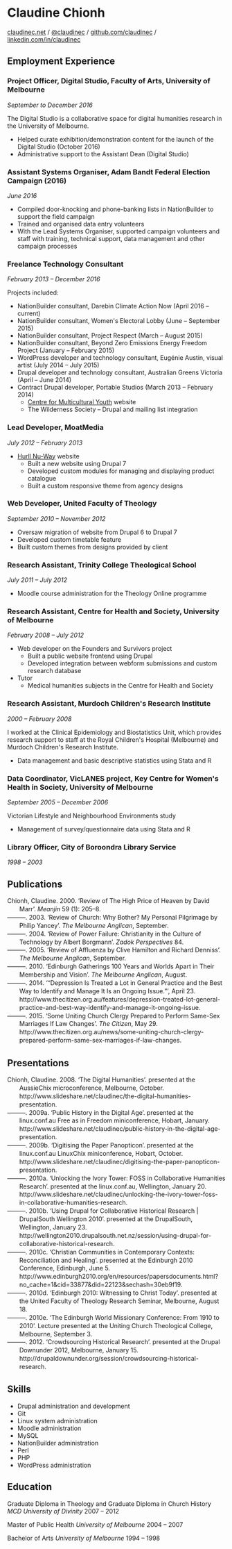 # Claudine Chionh



<!-- include [/Users/claudine/Documents/CV/contact.md]{/Users/claudine/Documents/CV/contact.md} -->


[claudinec.net](http://claudinec.net/) / [@claudinec](https://twitter.com/claudinec) / [github.com/claudinec](https://github.com/claudinec) / [linkedin.com/in/claudinec](https://www.linkedin.com/in/claudinec)


<!-- end include [/Users/claudine/Documents/CV/contact.md] -->





<!-- include [/Users/claudine/Documents/CV/Research/employment.md]{/Users/claudine/Documents/CV/Research/employment.md} -->


## Employment Experience

### Project Officer, Digital Studio, Faculty of Arts, University of Melbourne

_September to December 2016_

The Digital Studio is a collaborative space for digital humanities research in the University of Melbourne.

- Helped curate exhibition/demonstration content for the launch of the Digital Studio (October 2016)
- Administrative support to the Assistant Dean (Digital Studio)

### Assistant Systems Organiser, Adam Bandt Federal Election Campaign (2016)

_June 2016_

- Compiled door-knocking and phone-banking lists in NationBuilder to support the field campaign
- Trained and organised data entry volunteers
- With the Lead Systems Organiser, supported campaign volunteers and staff with training, technical support, data management and other campaign processes

### Freelance Technology Consultant

_February 2013 – December 2016_

Projects included:

- NationBuilder consultant, Darebin Climate Action Now (April 2016 – current)
- NationBuilder consultant, Women's Electoral Lobby (June – September 2015)
- NationBuilder consultant, Project Respect (March – August 2015)
- NationBuilder consultant, Beyond Zero Emissions Energy Freedom Project  (January – February 2015)
- WordPress developer and technology consultant, Eugénie Austin, visual artist (July 2014 – July 2015)
- Drupal developer and technology consultant, Australian Greens Victoria (April – June 2014)
- Contract Drupal developer, Portable Studios (March 2013 – February 2014)
    - [Centre for Multicultural Youth](http://cmy.net.au/) website
    - The Wilderness Society – Drupal and mailing list integration

### Lead Developer, MoatMedia

_July 2012 – February 2013_

- [Hurll Nu-Way](http://www.hnw.com.au/) website
    - Built a new website using Drupal 7
    - Developed custom modules for managing and displaying product catalogue
    - Built a custom responsive theme from agency designs

### Web Developer, United Faculty of Theology

_September 2010 – November 2012_

- Oversaw migration of website from Drupal 6 to Drupal 7
- Developed custom timetable feature
- Built custom themes from designs provided by client

### Research Assistant, Trinity College Theological School

_July 2011 – July 2012_

- Moodle course administration for the Theology Online programme

### Research Assistant, Centre for Health and Society, University of Melbourne

_February 2008 – July 2012_

- Web developer on the Founders and Survivors project
    - Built a public website frontend using Drupal
    - Developed integration between webform submissions and custom research database
- Tutor
    - Medical humanities subjects in the Centre for Health and Society

### Research Assistant, Murdoch Children's Research Institute

_2000 – February 2008_

I worked at the Clinical Epidemiology and Biostatistics Unit, which provides research support to staff at the Royal Children's Hospital (Melbourne) and Murdoch Children's Research Institute.

- Data management and basic descriptive statistics using Stata and R

### Data Coordinator, VicLANES project, Key Centre for Women's Health in Society, University of Melbourne

_September 2005 – December 2006_

Victorian Lifestyle and Neighbourhood Environments study

- Management of survey/questionnaire data using Stata and R

### Library Officer, City of Boroondra Library Service

_1998 – 2003_


<!-- end include [/Users/claudine/Documents/CV/Research/employment.md] -->





<!-- include [/Users/claudine/Documents/CV/Research/Publications.md]{/Users/claudine/Documents/CV/Research/Publications.md} -->

## Publications

<div style="line-height: 1.35; padding-left: 2em; text-indent:-2em;" class="csl-bib-body">
  <div class="csl-entry">Chionh, Claudine. 2000. ‘Review of The High Price of Heaven by David Marr’. <i>Meanjin</i> 59 (1): 205–8.</div>
  <span class="Z3988" title="url_ver=Z39.88-2004&amp;ctx_ver=Z39.88-2004&amp;rfr_id=info%3Asid%2Fzotero.org%3A2&amp;rft_val_fmt=info%3Aofi%2Ffmt%3Akev%3Amtx%3Ajournal&amp;rft.genre=article&amp;rft.atitle=Review%20of%20The%20high%20price%20of%20heaven%20by%20David%20Marr&amp;rft.jtitle=Meanjin&amp;rft.volume=59&amp;rft.issue=1&amp;rft.aufirst=Claudine&amp;rft.aulast=Chionh&amp;rft.au=Claudine%20Chionh&amp;rft.date=2000&amp;rft.pages=205-208&amp;rft.spage=205&amp;rft.epage=208"></span>
  <div class="csl-entry">———. 2003. ‘Review of Church: Why Bother? My Personal Pilgrimage by Philip Yancey’. <i>The Melbourne Anglican</i>, September.</div>
  <span class="Z3988" title="url_ver=Z39.88-2004&amp;ctx_ver=Z39.88-2004&amp;rfr_id=info%3Asid%2Fzotero.org%3A2&amp;rft_val_fmt=info%3Aofi%2Ffmt%3Akev%3Amtx%3Adc&amp;rft.type=newspaperArticle&amp;rft.title=Review%20of%20Church%3A%20why%20bother%3F%20My%20personal%20pilgrimage%20by%20Philip%20Yancey&amp;rft.source=The%20Melbourne%20Anglican&amp;rft.aufirst=Claudine&amp;rft.aulast=Chionh&amp;rft.au=Claudine%20Chionh&amp;rft.date=2003-09"></span>
  <div class="csl-entry">———. 2004. ‘Review of Power Failure: Christianity in the Culture of Technology by Albert Borgmann’. <i>Zadok Perspectives</i> 84.</div>
  <span class="Z3988" title="url_ver=Z39.88-2004&amp;ctx_ver=Z39.88-2004&amp;rfr_id=info%3Asid%2Fzotero.org%3A2&amp;rft_val_fmt=info%3Aofi%2Ffmt%3Akev%3Amtx%3Ajournal&amp;rft.genre=article&amp;rft.atitle=Review%20of%20Power%20failure%3A%20Christianity%20in%20the%20culture%20of%20technology%20by%20Albert%20Borgmann&amp;rft.jtitle=Zadok%20Perspectives&amp;rft.volume=84&amp;rft.aufirst=Claudine&amp;rft.aulast=Chionh&amp;rft.au=Claudine%20Chionh&amp;rft.date=2004"></span>
  <div class="csl-entry">———. 2005. ‘Review of Affluenza by Clive Hamilton and Richard Denniss’. <i>The Melbourne Anglican</i>, September.</div>
  <span class="Z3988" title="url_ver=Z39.88-2004&amp;ctx_ver=Z39.88-2004&amp;rfr_id=info%3Asid%2Fzotero.org%3A2&amp;rft_val_fmt=info%3Aofi%2Ffmt%3Akev%3Amtx%3Adc&amp;rft.type=newspaperArticle&amp;rft.title=Review%20of%20Affluenza%20by%20Clive%20Hamilton%20and%20Richard%20Denniss&amp;rft.source=The%20Melbourne%20Anglican&amp;rft.aufirst=Claudine&amp;rft.aulast=Chionh&amp;rft.au=Claudine%20Chionh&amp;rft.date=2005-09"></span>
  <div class="csl-entry">———. 2010. ‘Edinburgh Gatherings 100 Years and Worlds Apart in Their Membership and Vision’. <i>The Melbourne Anglican</i>, August.</div>
  <span class="Z3988" title="url_ver=Z39.88-2004&amp;ctx_ver=Z39.88-2004&amp;rfr_id=info%3Asid%2Fzotero.org%3A2&amp;rft_val_fmt=info%3Aofi%2Ffmt%3Akev%3Amtx%3Adc&amp;rft.type=newspaperArticle&amp;rft.title=Edinburgh%20gatherings%20100%20years%20and%20worlds%20apart%20in%20their%20membership%20and%20vision&amp;rft.source=The%20Melbourne%20Anglican&amp;rft.aufirst=Claudine&amp;rft.aulast=Chionh&amp;rft.au=Claudine%20Chionh&amp;rft.date=2010-08"></span>
  <div class="csl-entry">———. 2014. ‘“Depression Is Treated a Lot in General Practice and the Best Way to Identify and Manage It Is an Ongoing Issue.”’, April 23. http://www.thecitizen.org.au/features/depression-treated-lot-general-practice-and-best-way-identify-and-manage-it-ongoing-issue.</div>
  <span class="Z3988" title="url_ver=Z39.88-2004&amp;ctx_ver=Z39.88-2004&amp;rfr_id=info%3Asid%2Fzotero.org%3A2&amp;rft_val_fmt=info%3Aofi%2Ffmt%3Akev%3Amtx%3Adc&amp;rft.type=magazineArticle&amp;rft.title='Depression%20is%20treated%20a%20lot%20in%20general%20practice%20and%20the%20best%20way%20to%20identify%20and%20manage%20it%20is%20an%20ongoing%20issue.'&amp;rft.description=Interview%20with%20Sandra%20Davidson.&amp;rft.identifier=http%3A%2F%2Fwww.thecitizen.org.au%2Ffeatures%2Fdepression-treated-lot-general-practice-and-best-way-identify-and-manage-it-ongoing-issue&amp;rft.aufirst=Claudine&amp;rft.aulast=Chionh&amp;rft.au=Claudine%20Chionh&amp;rft.date=2014-04-23"></span>
  <div class="csl-entry">———. 2015. ‘Some Uniting Church Clergy Prepared to Perform Same-Sex Marriages If Law Changes’. <i>The Citizen</i>, May 29. http://www.thecitizen.org.au/news/some-uniting-church-clergy-prepared-perform-same-sex-marriages-if-law-changes.</div>
  <span class="Z3988" title="url_ver=Z39.88-2004&amp;ctx_ver=Z39.88-2004&amp;rfr_id=info%3Asid%2Fzotero.org%3A2&amp;rft_val_fmt=info%3Aofi%2Ffmt%3Akev%3Amtx%3Adc&amp;rft.type=magazineArticle&amp;rft.title=Some%20Uniting%20Church%20clergy%20prepared%20to%20perform%20same-sex%20marriages%20if%20law%20changes&amp;rft.source=The%20Citizen&amp;rft.description=They%20include%20the%20Rev%20Dr%20Avril%20Hannah-Jones%2C%20of%20Williamstown%20(Electra%20St)%20Uniting%20Church%2C%20who%20says%20the%20move%20would%20force%20the%20hand%20of%20the%20church%20which%20has%20been%20grappling%20with%20the%20issue%20for%20several%20years.%0A%0A%E2%80%9CWhat%20I%20suspect%20may%20happen%2C%20if%20it%20becomes%20legal%2C%20is%20that%20a%20few%20Uniting%20Church%20ministers%20will%20be%20asked%20to%20perform%20same-sex%20marriages%2C%E2%80%9D%20she%20told%20The%20Citizen.%0A%0A%E2%80%9CThey%20%E2%80%93%20or%20we%20%E2%80%93%20will%C2%A0perform%20same-sex%20marriages.%20A%20complaint%20will%20be%20made%20to%20our%20presbyteries.%20It%20will%20be%20a%20disciplinary%20process%20and%20that%E2%80%99s%20the%20way%20we%20will%20find%20out%20whether%20or%20not%20we%20can%20do%20it.%E2%80%9D&amp;rft.identifier=http%3A%2F%2Fwww.thecitizen.org.au%2Fnews%2Fsome-uniting-church-clergy-prepared-perform-same-sex-marriages-if-law-changes&amp;rft.aufirst=Claudine&amp;rft.aulast=Chionh&amp;rft.au=Claudine%20Chionh&amp;rft.date=2015-05-29"></span>
</div>


<!-- end include [/Users/claudine/Documents/CV/Research/Publications.md] -->





<!-- include [/Users/claudine/Documents/CV/Research/Presentations.md]{/Users/claudine/Documents/CV/Research/Presentations.md} -->

## Presentations

<div style="line-height: 1.35; padding-left: 2em; text-indent:-2em;" class="csl-bib-body">
  <div class="csl-entry">Chionh, Claudine. 2008. ‘The Digital Humanities’. presented at the AussieChix microconference, Melbourne, October. http://www.slideshare.net/claudinec/the-digital-humanities-presentation.</div>
  <span class="Z3988" title="url_ver=Z39.88-2004&amp;ctx_ver=Z39.88-2004&amp;rfr_id=info%3Asid%2Fzotero.org%3A2&amp;rft_val_fmt=info%3Aofi%2Ffmt%3Akev%3Amtx%3Adc&amp;rft.type=presentation&amp;rft.title=The%20Digital%20Humanities&amp;rft.identifier=http%3A%2F%2Fwww.slideshare.net%2Fclaudinec%2Fthe-digital-humanities-presentation&amp;rft.aufirst=Claudine&amp;rft.aulast=Chionh&amp;rft.au=Claudine%20Chionh&amp;rft.date=2008-10"></span>
  <div class="csl-entry">———. 2009a. ‘Public History in the Digital Age’. presented at the linux.conf.au Free as in Freedom miniconference, Hobart, January. http://www.slideshare.net/claudinec/public-history-in-the-digital-age-presentation.</div>
  <span class="Z3988" title="url_ver=Z39.88-2004&amp;ctx_ver=Z39.88-2004&amp;rfr_id=info%3Asid%2Fzotero.org%3A2&amp;rft_val_fmt=info%3Aofi%2Ffmt%3Akev%3Amtx%3Adc&amp;rft.type=presentation&amp;rft.title=Public%20history%20in%20the%20digital%20age&amp;rft.identifier=http%3A%2F%2Fwww.slideshare.net%2Fclaudinec%2Fpublic-history-in-the-digital-age-presentation&amp;rft.aufirst=Claudine&amp;rft.aulast=Chionh&amp;rft.au=Claudine%20Chionh&amp;rft.date=2009-01"></span>
  <div class="csl-entry">———. 2009b. ‘Digitising the Paper Panopticon’. presented at the linux.conf.au LinuxChix miniconference, Hobart, October. http://www.slideshare.net/claudinec/digitising-the-paper-panopticon-presentation.</div>
  <span class="Z3988" title="url_ver=Z39.88-2004&amp;ctx_ver=Z39.88-2004&amp;rfr_id=info%3Asid%2Fzotero.org%3A2&amp;rft_val_fmt=info%3Aofi%2Ffmt%3Akev%3Amtx%3Adc&amp;rft.type=presentation&amp;rft.title=Digitising%20the%20paper%20Panopticon&amp;rft.identifier=http%3A%2F%2Fwww.slideshare.net%2Fclaudinec%2Fdigitising-the-paper-panopticon-presentation&amp;rft.aufirst=Claudine&amp;rft.aulast=Chionh&amp;rft.au=Claudine%20Chionh&amp;rft.date=2009-10"></span>
  <div class="csl-entry">———. 2010a. ‘Unlocking the Ivory Tower: FOSS in Collaborative Humanities Research’. presented at the linux.conf.au, Wellington, January 20. http://www.slideshare.net/claudinec/unlocking-the-ivory-tower-foss-in-collaborative-humanities-research.</div>
  <span class="Z3988" title="url_ver=Z39.88-2004&amp;ctx_ver=Z39.88-2004&amp;rfr_id=info%3Asid%2Fzotero.org%3A2&amp;rft_val_fmt=info%3Aofi%2Ffmt%3Akev%3Amtx%3Adc&amp;rft.type=presentation&amp;rft.title=Unlocking%20the%20ivory%20tower%3A%20FOSS%20in%20collaborative%20humanities%20research&amp;rft.identifier=http%3A%2F%2Fwww.slideshare.net%2Fclaudinec%2Funlocking-the-ivory-tower-foss-in-collaborative-humanities-research&amp;rft.aufirst=Claudine&amp;rft.aulast=Chionh&amp;rft.au=Claudine%20Chionh&amp;rft.date=2010-01-20"></span>
  <div class="csl-entry">———. 2010b. ‘Using Drupal for Collaborative Historical Research | DrupalSouth Wellington 2010’. presented at the DrupalSouth, Wellington, January 23. http://wellington2010.drupalsouth.net.nz/session/using-drupal-for-collaborative-historical-research.</div>
  <span class="Z3988" title="url_ver=Z39.88-2004&amp;ctx_ver=Z39.88-2004&amp;rfr_id=info%3Asid%2Fzotero.org%3A2&amp;rft_val_fmt=info%3Aofi%2Ffmt%3Akev%3Amtx%3Adc&amp;rft.type=presentation&amp;rft.title=Using%20Drupal%20for%20collaborative%20historical%20research%20%7C%20DrupalSouth%20Wellington%202010&amp;rft.description=This%20case%20study%20will%20discuss%20the%20Founders%20and%20Survivors%20project%2C%20which%20brings%20together%20amateur%20historians%20and%20genealogists%20along%20with%20academics%20from%20many%20disciplines%20to%20collaborate%20in%20historical%20research.%20The%20presentation%20will%20cover%20some%20of%20the%20modules%20and%20techniques%20used%20to%20implement%20a%20data%20collection%20and%20verification%20system%2C%20and%20the%20challenges%20I%20have%20faced%20in%20making%20it%20accessible%20to%20users%20with%20minimal%20experience%20with%20computers.&amp;rft.identifier=http%3A%2F%2Fwellington2010.drupalsouth.net.nz%2Fsession%2Fusing-drupal-for-collaborative-historical-research&amp;rft.aufirst=Claudine&amp;rft.aulast=Chionh&amp;rft.au=Claudine%20Chionh&amp;rft.date=2010-01-23"></span>
  <div class="csl-entry">———. 2010c. ‘Christian Communities in Contemporary Contexts: Reconciliation and Healing’. presented at the Edinburgh 2010 Conference, Edinburgh, June 5. http://www.edinburgh2010.org/en/resources/papersdocuments.html?no_cache=1&amp;cid=33877&amp;did=22123&amp;sechash=30eb9f19.</div>
  <span class="Z3988" title="url_ver=Z39.88-2004&amp;ctx_ver=Z39.88-2004&amp;rfr_id=info%3Asid%2Fzotero.org%3A2&amp;rft_val_fmt=info%3Aofi%2Ffmt%3Akev%3Amtx%3Adc&amp;rft.type=presentation&amp;rft.title=Christian%20communities%20in%20contemporary%20contexts%3A%20Reconciliation%20and%20healing&amp;rft.identifier=http%3A%2F%2Fwww.edinburgh2010.org%2Fen%2Fresources%2Fpapersdocuments.html%3Fno_cache%3D1%26cid%3D33877%26did%3D22123%26sechash%3D30eb9f19&amp;rft.aufirst=Claudine&amp;rft.aulast=Chionh&amp;rft.au=Claudine%20Chionh&amp;rft.date=2010-06-05"></span>
  <div class="csl-entry">———. 2010d. ‘Edinburgh 2010: Witnessing to Christ Today’. presented at the United Faculty of Theology Research Seminar, Melbourne, August 18.</div>
  <span class="Z3988" title="url_ver=Z39.88-2004&amp;ctx_ver=Z39.88-2004&amp;rfr_id=info%3Asid%2Fzotero.org%3A2&amp;rft_val_fmt=info%3Aofi%2Ffmt%3Akev%3Amtx%3Adc&amp;rft.type=presentation&amp;rft.title=Edinburgh%202010%3A%20Witnessing%20to%20Christ%20Today&amp;rft.aufirst=Claudine&amp;rft.aulast=Chionh&amp;rft.au=Claudine%20Chionh&amp;rft.date=2010-08-18"></span>
  <div class="csl-entry">———. 2010e. ‘The Edinburgh World Missionary Conference: From 1910 to 2010’. Lecture presented at the Uniting Church Theological College, Melbourne, September 3.</div>
  <span class="Z3988" title="url_ver=Z39.88-2004&amp;ctx_ver=Z39.88-2004&amp;rfr_id=info%3Asid%2Fzotero.org%3A2&amp;rft_val_fmt=info%3Aofi%2Ffmt%3Akev%3Amtx%3Adc&amp;rft.type=presentation&amp;rft.title=The%20Edinburgh%20World%20Missionary%20Conference%3A%20From%201910%20to%202010&amp;rft.aufirst=Claudine&amp;rft.aulast=Chionh&amp;rft.au=Claudine%20Chionh&amp;rft.date=2010-09-03"></span>
  <div class="csl-entry">———. 2012. ‘Crowdsourcing Historical Research’. presented at the Drupal Downunder 2012, Melbourne, January 15. http://drupaldownunder.org/session/crowdsourcing-historical-research.</div>
  <span class="Z3988" title="url_ver=Z39.88-2004&amp;ctx_ver=Z39.88-2004&amp;rfr_id=info%3Asid%2Fzotero.org%3A2&amp;rft_val_fmt=info%3Aofi%2Ffmt%3Akev%3Amtx%3Adc&amp;rft.type=presentation&amp;rft.title=Crowdsourcing%20Historical%20Research&amp;rft.description=Founders%20and%20Survivors%20is%20an%20Australian%20Research%20Council-funded%20research%20project%20to%20build%20biographies%20of%20the%20approx.%2070%2C000%20convicts%20transported%20to%20Tasmania%2C%20and%20their%20descendants.%20The%20project%20is%20a%20collaboration%20between%20historians%2C%20public%20health%20scientists%2C%20and%20a%20growing%20number%20of%20volunteer%20genealogists%20and%20amateur%20historians.%20Our%20tools%20include%20a%20massive%20and%20complex%20XML%20database%2C%20and%20social%20and%20collaboration%20tools%20built%20with%20Drupal%20and%20Google%20Docs.%0A%0AThis%20presentation%20will%20describe%20the%20goals%20and%20challenges%20of%20the%20project%2C%20the%20motivations%20behind%20the%20adoption%20of%20these%20tools%2C%20and%20their%20implementation.&amp;rft.identifier=http%3A%2F%2Fdrupaldownunder.org%2Fsession%2Fcrowdsourcing-historical-research&amp;rft.aufirst=Claudine&amp;rft.aulast=Chionh&amp;rft.au=Claudine%20Chionh&amp;rft.date=2012-01-15"></span>
</div>


<!-- end include [/Users/claudine/Documents/CV/Research/Presentations.md] -->



## Skills

* Drupal administration and development
* Git
* Linux system administration
* Moodle administration
* MySQL
* NationBuilder administration
* Perl
* PHP
* WordPress administration

## Education

Graduate Diploma in Theology and Graduate Diploma in Church History
_MCD University of Divinity_
2007 – 2012

Master of Public Health
_University of Melbourne_
2004 – 2007

Bachelor of Arts
_University of Melbourne_
1994 – 1998
